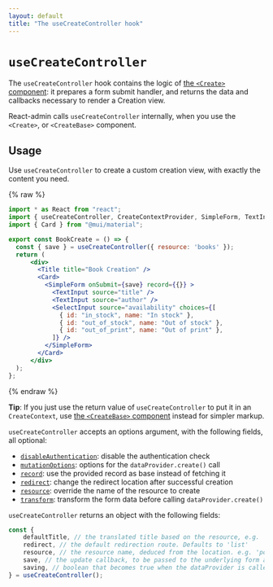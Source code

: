 ```yaml
---
layout: default
title: "The useCreateController hook"
---
```


# `useCreateController`

The `useCreateController` hook contains the logic of [the `<Create>` component](./Create.md): it prepares a form submit handler, and returns the data and callbacks necessary to render a Creation view. 

React-admin calls `useCreateController` internally, when you use the `<Create>`, or `<CreateBase>` component.

## Usage

Use `useCreateController` to create a custom creation view, with exactly the content you need. 

{% raw %}
```jsx
import * as React from "react";
import { useCreateController, CreateContextProvider, SimpleForm, TextInput, SelectInput } from "react-admin";
import { Card } from "@mui/material";

export const BookCreate = () => {
  const { save } = useCreateController({ resource: 'books' });
  return (
      <div>
        <Title title="Book Creation" />
        <Card>
          <SimpleForm onSubmit={save} record={{}} >
            <TextInput source="title" />
            <TextInput source="author" />
            <SelectInput source="availability" choices={[
              { id: "in_stock", name: "In stock" },
              { id: "out_of_stock", name: "Out of stock" },
              { id: "out_of_print", name: "Out of print" },
            ]} />
          </SimpleForm>
        </Card>
      </div>
  );
};
```
{% endraw %}

**Tip**: If you just use the return value of `useCreateController` to put it in an `CreateContext`, use [the `<CreateBase>` component](./CreateBase.md) instead for simpler markup.

`useCreateController` accepts an options argument, with the following fields, all optional:

* [`disableAuthentication`](./Create.md#disableauthentication): disable the authentication check
* [`mutationOptions`](./Create.md#mutationoptions): options for the `dataProvider.create()` call
* [`record`](./Create.md#record): use the provided record as base instead of fetching it
* [`redirect`](./Create.md#redirect): change the redirect location after successful creation
* [`resource`](./Create.md#resource): override the name of the resource to create
* [`transform`](./Create.md#transform): transform the form data before calling `dataProvider.create()`

`useCreateController` returns an object with the following fields:

```jsx
const {
    defaultTitle, // the translated title based on the resource, e.g. 'Create New Post'
    redirect, // the default redirection route. Defaults to 'list'
    resource, // the resource name, deduced from the location. e.g. 'posts'
    save, // the update callback, to be passed to the underlying form as submit handler
    saving, // boolean that becomes true when the dataProvider is called to create the record
} = useCreateController();
```

